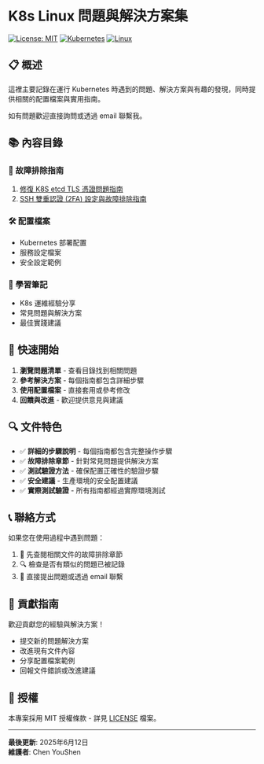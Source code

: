 # K8s Linux 問題與解決方案集

[![License: MIT](https://img.shields.io/badge/License-MIT-yellow.svg)](https://opensource.org/licenses/MIT)
[![Kubernetes](https://img.shields.io/badge/Kubernetes-326CE5?logo=kubernetes&logoColor=white)](https://kubernetes.io/)
[![Linux](https://img.shields.io/badge/Platform-Linux-blue.svg)](https://www.linux.org/)

## 📋 概述

這裡主要記錄在運行 Kubernetes 時遇到的問題、解決方案與有趣的發現，同時提供相關的配置檔案與實用指南。

如有問題歡迎直接詢問或透過 email 聯繫我。

## 📚 內容目錄

### 🔧 故障排除指南
1. [修復 K8S etcd TLS 憑證問題指南](./Kubernetes/1.update-etcd-certs.md)
2. [SSH 雙重認證 (2FA) 設定與故障排除指南](./Linux/2.SSH-2FA-Setup-Guide.md)

### 🛠️ 配置檔案
- Kubernetes 部署配置
- 服務設定檔案
- 安全設定範例

### 📖 學習筆記
- K8s 運維經驗分享
- 常見問題與解決方案
- 最佳實踐建議

## 🚀 快速開始

1. **瀏覽問題清單** - 查看目錄找到相關問題
2. **參考解決方案** - 每個指南都包含詳細步驟
3. **使用配置檔案** - 直接套用或參考修改
4. **回饋與改進** - 歡迎提供意見與建議

## 🔍 文件特色

- ✅ **詳細的步驟說明** - 每個指南都包含完整操作步驟
- ✅ **故障排除章節** - 針對常見問題提供解決方案
- ✅ **測試驗證方法** - 確保配置正確性的驗證步驟
- ✅ **安全建議** - 生產環境的安全配置建議
- ✅ **實際測試驗證** - 所有指南都經過實際環境測試

## 📞 聯絡方式

如果您在使用過程中遇到問題：

1. 📖 先查閱相關文件的故障排除章節
2. 🔍 檢查是否有類似的問題已被記錄
3. 💬 直接提出問題或透過 email 聯繫

## 🤝 貢獻指南

歡迎貢獻您的經驗與解決方案！

- 提交新的問題解決方案
- 改進現有文件內容
- 分享配置檔案範例
- 回報文件錯誤或改進建議

## 📄 授權

本專案採用 MIT 授權條款 - 詳見 [LICENSE](LICENSE) 檔案。

---

**最後更新**: 2025年6月12日  
**維護者**: Chen YouShen